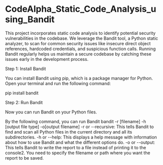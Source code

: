 # CodeAlpha_Static_Code_Analysis_using_Bandit
This project incorporates static code analysis to identify potential security vulnerabilities in the codebase. We leverage the Bandit tool, a Python static analyzer, to scan for common security issues like insecure direct object references, hardcoded credentials, and suspicious function calls.
Running Bandit regularly helps us maintain a secure codebase by catching these issues early in the development process.

Step 1: Install Bandit

You can install Bandit using pip, which is a package manager for Python. Open your terminal and run the following command:

pip install bandit


Step 2: Run Bandit

Now you can run Bandit on your Python files. 


By the following command, you can run Bandit
bandit -r [filename] -h [output file type] -o[output filename]
-r or --recursive: This tells Bandit to find and scan all Python files in the current directory and all its subdirectories.
-h or --help: This displays a help message with information about how to use Bandit and what the different options do.
-o or --output: This tells Bandit to write the report to a file instead of printing it to the console2. You need to specify the filename or path where you want the report to be saved.
